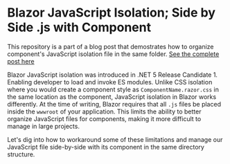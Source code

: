 # Blazor JavaScript Isolation; Side by Side .js with Component

This repository is a part of a blog post that demostrates how to organize component's JavaScript isolation file in the same folder. 
[See the complete post here](https://www.emekaemego.com/posts/blazor-component-js/)

Blazor JavaScript isolation was introduced in .NET 5 Release Candidate 1. Enabling developer to load and invoke ES modules. Unlike CSS isolation where you would create a component style as `ComponentName.razor.css` in the same location as the component, JavaScript isolation in Blazor works differently. At the time of writing, Blazor requires that all `.js` files be placed inside the `wwwroot` of your application. This limits the ability to better organize JavaScript files for components, making it more difficult to manage in large projects.

Let's dig into how to workaround some of these limitations and manage our JavaScript file side-by-side with its component in the same directory structure.

